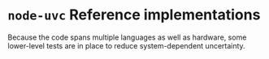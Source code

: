 # `node-uvc` Reference implementations

Because the code spans multiple languages as well as hardware, some lower-level tests are in place to reduce system-dependent uncertainty.
